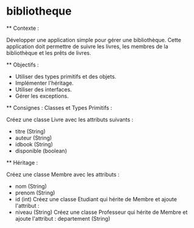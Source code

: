 # bibliotheque
** Contexte :

Développer une application simple pour gérer une bibliothèque. 
Cette application doit permettre de suivre les livres, les membres de la bibliothèque et les prêts de livres.

** Objectifs :
- Utiliser des types primitifs et des objets.
- Implémenter l'héritage.
- Utiliser des interfaces.
- Gérer les exceptions.

** Consignes :
Classes et Types Primitifs :

Créez une classe Livre avec les attributs suivants :
- titre (String)
- auteur (String)
- idbook (String)
- disponible (boolean)

** Héritage :

Créez une classe Membre avec les attributs :
- nom (String)
- prenom (String)
- id (int)
Créez une classe Etudiant qui hérite de Membre et ajoute l'attribut :
- niveau (String)
Créez une classe Professeur qui hérite de Membre et ajoute l'attribut :
departement (String)
